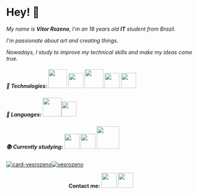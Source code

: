 # Hey! :wave:

_My name is **Vitor Rozeno**, I'm an 18 years old  **IT** student from Brazil._

_I'm passionate about art and creating things._ 

_Nowadays, I study to improve my technical skills and make my ideas come true._

##### 🔧 Technologies: <img width = "50px" src="https://upload.wikimedia.org/wikipedia/commons/thumb/6/61/HTML5_logo_and_wordmark.svg/1200px-HTML5_logo_and_wordmark.svg.png"/>  <img width = "40px" src="https://logodownload.org/wp-content/uploads/2017/04/css-3-logo-1.png" />  <img width = "50px" src="https://getbootstrap.com.br/docs/4.1/assets/img/bootstrap-stack.png"/>  <img width = "40px" src="https://upload.wikimedia.org/wikipedia/commons/thumb/0/0c/Microsoft_Office_logo_%282013–2019%29.svg/864px-Microsoft_Office_logo_%282013–2019%29.svg.png" />   <img width = "40px" src="https://git-scm.com/images/logos/downloads/Git-Icon-1788C.png" />     

##### 📃 Languages: <img width = "50px" src="https://cdn.iconscout.com/icon/free/png-512/c-programming-569564.png" /><img width = "40px" src="https://upload.wikimedia.org/wikipedia/commons/thumb/1/18/ISO_C%2B%2B_Logo.svg/1200px-ISO_C%2B%2B_Logo.svg.png" />  

##### 📚 Currently studying:  <img width = "40px" src="https://upload.wikimedia.org/wikipedia/commons/thumb/0/06/Kotlin_Icon.svg/2048px-Kotlin_Icon.svg.png"/> <img width = "40px" src="https://seeklogo.com/images/C/c-sharp-c-logo-02F17714BA-seeklogo.com.png"/> <img width = "60px" src="https://upload.wikimedia.org/wikipedia/commons/thumb/2/27/PHP-logo.svg/2560px-PHP-logo.svg.png"/>

[![card-vesrozeno](https://github-readme-stats.vercel.app/api?username=vesrozeno&theme=tokyonight)](https://github.com/vesrozeno/)[![vesrozeno](https://github-readme-stats.vercel.app/api/top-langs/?username=vesrozeno&hide=html&layout=compact&theme=tokyonight)](https://github.com/vesrozeno/)

<p align = "center"> <strong>Contact me:</strong>
    <a  href ="https://www.linkedin.com/in/vitor-rozeno/"><img width = "40px" src="https://expertdigital.net/wp-content/uploads/2018/11/linkedin-logo.png"/></a>  <a href="https://www.instagram.com/vesrozeno/"><img width = "40px" src="https://upload.wikimedia.org/wikipedia/commons/thumb/a/a5/Instagram_icon.png/2048px-Instagram_icon.png"/></a></p>

